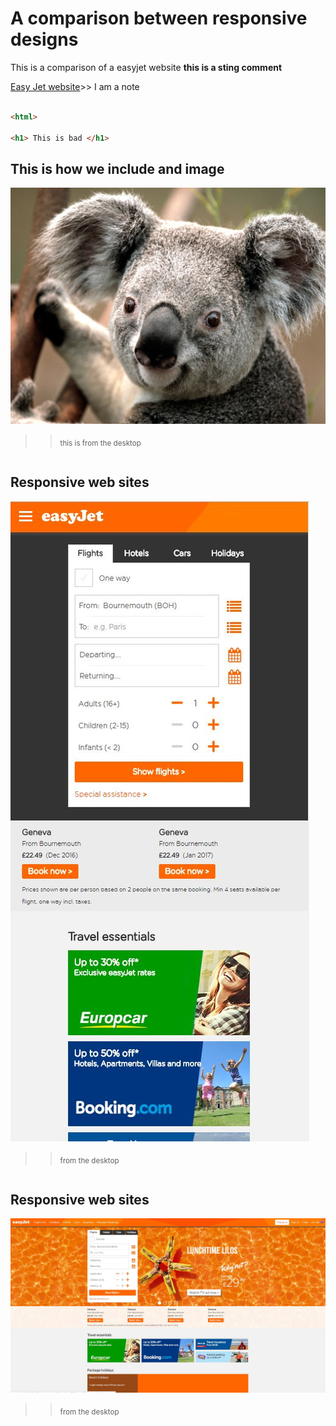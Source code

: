 # A comparison between responsive designs

This is a comparison of a easyjet website **this is a sting comment**

[Easy Jet website](http://www.easyjet.com/en)>> I am a note

```html

<html>

<h1> This is bad </h1>

```
## This is how we include and image 
![This is an image](Koala.jpg)
>> <sub> this is from the desktop </sub>

```

``` 
## Responsive web sites 
![Easy jet web site](easyjetmobile.JPG)
>> <sub> from the desktop </sub>

```
```
## Responsive web sites 
![Easy jet web site](easyjetweb.JPG)
>> <sub> from the desktop </sub>

```
